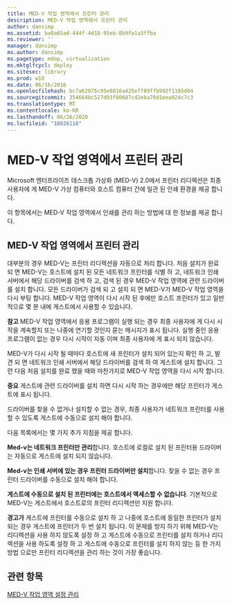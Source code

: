 ```yaml
---
title: MED-V 작업 영역에서 프린터 관리
description: MED-V 작업 영역에서 프린터 관리
author: dansimp
ms.assetid: ba0a65ad-444f-4d18-95eb-8b9fa1a3ffba
ms.reviewer: ''
manager: dansimp
ms.author: dansimp
ms.pagetype: mdop, virtualization
ms.mktglfcycl: deploy
ms.sitesec: library
ms.prod: w10
ms.date: 06/16/2016
ms.openlocfilehash: bc7a62075c95e8816a425eff89ffb992f1185d04
ms.sourcegitcommit: 354664bc527d93f80687cd2eba70d1eea024c7c3
ms.translationtype: MT
ms.contentlocale: ko-KR
ms.lasthandoff: 06/26/2020
ms.locfileid: "10826118"
---
```

# MED-V 작업 영역에서 프린터 관리


Microsoft 엔터프라이즈 데스크톱 가상화 (MED-V) 2.0에서 프린터 리디렉션은 최종 사용자에 게 MED-V 가상 컴퓨터와 호스트 컴퓨터 간에 일관 된 인쇄 환경을 제공 합니다.

이 항목에서는 MED-V 작업 영역에서 인쇄를 관리 하는 방법에 대 한 정보를 제공 합니다.

## MED-V 작업 영역에서 프린터 관리


대부분의 경우 MED-V는 프린터 리디렉션을 자동으로 처리 합니다. 처음 설치가 완료 되 면 MED-V는 호스트에 설치 된 모든 네트워크 프린터를 식별 하 고, 네트워크 인쇄 서버에서 해당 드라이버를 검색 하 고, 검색 된 경우 MED-V 작업 영역에 관련 드라이버를 설치 합니다. 모든 드라이버가 검색 되 고 설치 되 면 MED-V가 MED-V 작업 영역을 다시 부팅 합니다. MED-V 작업 영역이 다시 시작 된 후에만 호스트 프린터가 있고 일반적으로 몇 분 내에 게스트에서 사용할 수 있습니다.

**참고**  MED-V 작업 영역에서 응용 프로그램이 실행 되는 경우 최종 사용자에 게 다시 시작을 계속할지 또는 나중에 연기할 것인지 묻는 메시지가 표시 됩니다. 실행 중인 응용 프로그램이 없는 경우 다시 시작이 자동 이며 최종 사용자에 게 표시 되지 않습니다.

 

MED-V가 다시 시작 될 때마다 호스트에 새 프린터가 설치 되어 있는지 확인 하 고, 발견 되 면 네트워크 인쇄 서버에서 해당 드라이버를 검색 하 여 게스트에 설치 합니다. 그런 다음 처음 설치를 완료 했을 때와 마찬가지로 MED-V 작업 영역을 다시 시작 합니다.

**중요**  게스트에 관련 드라이버를 설치 하면 다시 시작 하는 경우에만 해당 프린터가 게스트에 표시 됩니다.

 

드라이버를 찾을 수 없거나 설치할 수 없는 경우, 최종 사용자가 네트워크 프린터를 사용할 수 있도록 게스트에 수동으로 설치 해야 합니다.

다음 목록에서는 몇 가지 추가 지침을 제공 합니다.

**Med-v는 네트워크 프린터만 관리**합니다. 호스트에 로컬로 설치 된 프린터용 드라이버는 자동으로 게스트에 설치 되지 않습니다.

**Med-v는 인쇄 서버에 있는 경우 프린터 드라이버만 설치**합니다. 찾을 수 없는 경우 프린터 드라이버를 수동으로 설치 해야 합니다.

**게스트에 수동으로 설치 된 프린터에는 호스트에서 액세스할 수 없습니다**. 기본적으로 MED-V는 게스트에서 호스트로의 프린터 리디렉션만 지원 합니다.

**경고가**  게스트에 프린터를 수동으로 설치 하 고 나중에 호스트에 동일한 프린터가 설치 되는 경우 게스트에 프린터가 두 번 설치 됩니다. 이 문제를 방지 하기 위해 MED-V는 리디렉션을 사용 하지 않도록 설정 하 고 게스트에 수동으로 프린터를 설치 하거나 리디렉션을 사용 하도록 설정 하 고 게스트에 수동으로 프린터를 설치 하지 않는 등 한 가지 방법 으로만 프린터 리디렉션을 관리 하는 것이 가장 좋습니다.

 

## 관련 항목


[MED-V 작업 영역 설정 관리](manage-med-v-workspace-settings.md)

 

 





